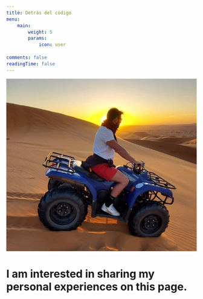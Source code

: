 ```yaml
---
title: Detrás del código
menu:
    main:
        weight: 5
        params:
            icon: user

comments: false
readingTime: false
---
```


![](img/behind.jpeg)
# I am interested in sharing my personal experiences on this page.
